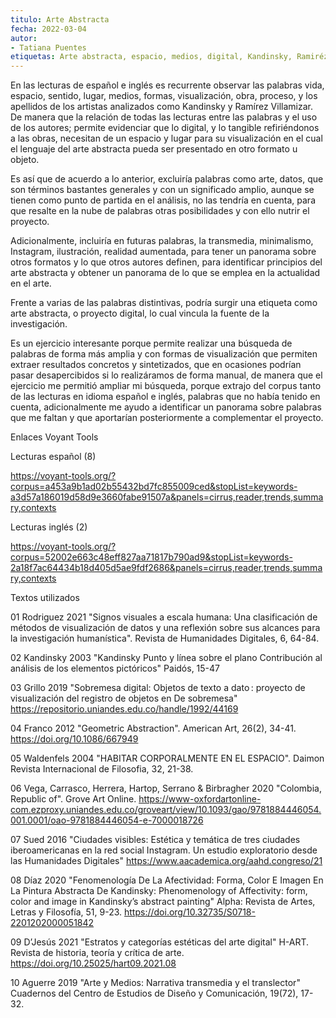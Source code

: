 ```yaml
---
titulo: Arte Abstracta
fecha: 2022-03-04
autor:
- Tatiana Puentes
etiquetas: Arte abstracta, espacio, medios, digital, Kandinsky, Ramiréz Villamizar.
---
```


En las lecturas de español e inglés es recurrente observar las palabras vida, espacio, sentido, lugar, medios, formas, visualización, obra, proceso, y los apellidos de los artistas analizados como Kandinsky y Ramírez Villamizar. De manera que la relación de todas las lecturas entre las palabras y el uso de los autores; permite evidenciar que lo digital, y lo tangible refiriéndonos a las obras, necesitan de un espacio y lugar para su visualización en el cual el lenguaje del arte abstracta pueda ser presentado en otro formato u objeto.

Es así que de acuerdo a lo anterior, excluiría palabras como arte, datos, que son términos bastantes generales y con un significado amplio, aunque se tienen como punto de partida en el análisis, no las tendría en cuenta, para que resalte en la nube de palabras otras posibilidades y con ello nutrir el proyecto.

Adicionalmente, incluiría en futuras palabras, la transmedia, minimalismo, Instagram, ilustración, realidad aumentada, para tener un panorama sobre otros formatos y lo que otros autores definen, para identificar principios del arte abstracta y obtener un panorama de lo que se emplea en la actualidad en el arte.

Frente a varias de las palabras distintivas, podría surgir una etiqueta como arte abstracta, o proyecto digital, lo cual vincula la fuente de la investigación.

Es un ejercicio interesante porque permite realizar una búsqueda de palabras de forma más amplia y con formas de visualización que permiten extraer resultados concretos y sintetizados, que en ocasiones podrían pasar desapercibidos si lo realizáramos de forma manual, de manera que el ejercicio me permitió ampliar mi búsqueda, porque extrajo del corpus tanto de las lecturas en idioma español e inglés, palabras que no había tenido en cuenta, adicionalmente me ayudo a identificar un panorama sobre palabras que me faltan y que aportarían posteriormente a complementar el proyecto.


Enlaces Voyant Tools

Lecturas español (8)

https://voyant-tools.org/?corpus=a453a9b1ad02b55432bd7fc855009ced&stopList=keywords-a3d57a186019d58d9e3660fabe91507a&panels=cirrus,reader,trends,summary,contexts

Lecturas inglés (2)

https://voyant-tools.org/?corpus=52002e663c48eff827aa71817b790ad9&stopList=keywords-2a18f7ac64434b18d405d5ae9fdf2686&panels=cirrus,reader,trends,summary,contexts



Textos utilizados

01 Rodriguez 2021 "Signos visuales a escala humana: Una clasificación de métodos de visualización de datos y una reflexión sobre sus alcances para la investigación humanística". Revista de Humanidades Digitales, 6, 64-84. 

02 Kandinsky 2003 "Kandinsky Punto y línea sobre el plano Contribución al análisis de los elementos pictóricos"  Paidós, 15-47

03 Grillo 2019 "Sobremesa digital: Objetos de texto a dato : proyecto de visualización del registro de objetos en De sobremesa" https://repositorio.uniandes.edu.co/handle/1992/44169

04 Franco 2012 "Geometric Abstraction". American Art, 26(2), 34-41. https://doi.org/10.1086/667949

05 Waldenfels 2004 "HABITAR CORPORALMENTE EN EL ESPACIO". Daimon Revista Internacional de Filosofia, 32, 21-38.
  
06 Vega, Carrasco, Herrera, Hartop, Serrano & Birbragher 2020 "Colombia, Republic of". Grove Art Online. https://www-oxfordartonline-com.ezproxy.uniandes.edu.co/groveart/view/10.1093/gao/9781884446054.001.0001/oao-9781884446054-e-7000018726

07 Sued 2016 "Ciudades visibles: Estética y temática de tres ciudades iberoamericanas en la red social Instagram. Un estudio exploratorio desde las Humanidades Digitales" https://www.aacademica.org/aahd.congreso/21

08 Díaz 2020 "Fenomenología De La Afectividad: Forma, Color E Imagen En La Pintura Abstracta De Kandinsky: Phenomenology of Affectivity: form, color and image in Kandinsky’s abstract painting" Alpha: Revista de Artes, Letras y Filosofía, 51, 9-23. https://doi.org/10.32735/S0718-2201202000051842

09 D’Jesús 2021 "Estratos y categorías estéticas del arte digital" H-ART. Revista de historia, teoría y crítica de arte. https://doi.org/10.25025/hart09.2021.08

10 Aguerre 2019 "Arte y Medios: Narrativa transmedia y el translector" Cuadernos del Centro de Estudios de Diseño y Comunicación, 19(72), 17-32.
